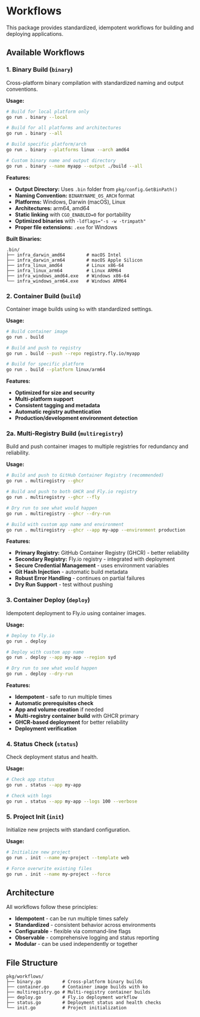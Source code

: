 # Workflows

This package provides standardized, idempotent workflows for building and deploying applications.

## Available Workflows

### 1. Binary Build (`binary`)

Cross-platform binary compilation with standardized naming and output conventions.

**Usage:**
```bash
# Build for local platform only
go run . binary --local

# Build for all platforms and architectures
go run . binary --all

# Build specific platform/arch
go run . binary --platforms linux --arch amd64

# Custom binary name and output directory
go run . binary --name myapp --output ./build --all
```

**Features:**
- **Output Directory:** Uses `.bin` folder from `pkg/config.GetBinPath()`
- **Naming Convention:** `BINARYNAME_OS_ARCH` format
- **Platforms:** Windows, Darwin (macOS), Linux
- **Architectures:** arm64, amd64
- **Static linking** with `CGO_ENABLED=0` for portability
- **Optimized binaries** with `-ldflags="-s -w -trimpath"`
- **Proper file extensions:** `.exe` for Windows

**Built Binaries:**
```
.bin/
├── infra_darwin_amd64        # macOS Intel
├── infra_darwin_arm64        # macOS Apple Silicon
├── infra_linux_amd64         # Linux x86-64
├── infra_linux_arm64         # Linux ARM64
├── infra_windows_amd64.exe   # Windows x86-64
└── infra_windows_arm64.exe   # Windows ARM64
```

### 2. Container Build (`build`)

Container image builds using `ko` with standardized settings.

**Usage:**
```bash
# Build container image
go run . build

# Build and push to registry
go run . build --push --repo registry.fly.io/myapp

# Build for specific platform
go run . build --platform linux/arm64
```

**Features:**
- **Optimized for size and security**
- **Multi-platform support**
- **Consistent tagging and metadata**
- **Automatic registry authentication**
- **Production/development environment detection**

### 2a. Multi-Registry Build (`multiregistry`)

Build and push container images to multiple registries for redundancy and reliability.

**Usage:**
```bash
# Build and push to GitHub Container Registry (recommended)
go run . multiregistry --ghcr

# Build and push to both GHCR and Fly.io registry
go run . multiregistry --ghcr --fly

# Dry run to see what would happen
go run . multiregistry --ghcr --dry-run

# Build with custom app name and environment
go run . multiregistry --ghcr --app my-app --environment production
```

**Features:**
- **Primary Registry:** GitHub Container Registry (GHCR) - better reliability
- **Secondary Registry:** Fly.io registry - integrated with deployment
- **Secure Credential Management** - uses environment variables
- **Git Hash Injection** - automatic build metadata
- **Robust Error Handling** - continues on partial failures
- **Dry Run Support** - test without pushing

### 3. Container Deploy (`deploy`)

Idempotent deployment to Fly.io using container images.

**Usage:**
```bash
# Deploy to Fly.io
go run . deploy

# Deploy with custom app name
go run . deploy --app my-app --region syd

# Dry run to see what would happen
go run . deploy --dry-run
```

**Features:**
- **Idempotent** - safe to run multiple times
- **Automatic prerequisites check**
- **App and volume creation** if needed
- **Multi-registry container build** with GHCR primary
- **GHCR-based deployment** for better reliability
- **Deployment verification**

### 4. Status Check (`status`)

Check deployment status and health.

**Usage:**
```bash
# Check app status
go run . status --app my-app

# Check with logs
go run . status --app my-app --logs 100 --verbose
```

### 5. Project Init (`init`)

Initialize new projects with standard configuration.

**Usage:**
```bash
# Initialize new project
go run . init --name my-project --template web

# Force overwrite existing files
go run . init --name my-project --force
```

## Architecture

All workflows follow these principles:

- **Idempotent** - can be run multiple times safely
- **Standardized** - consistent behavior across environments
- **Configurable** - flexible via command-line flags
- **Observable** - comprehensive logging and status reporting
- **Modular** - can be used independently or together

## File Structure

```
pkg/workflows/
├── binary.go        # Cross-platform binary builds
├── container.go     # Container image builds with ko
├── multiregistry.go # Multi-registry container builds
├── deploy.go        # Fly.io deployment workflow
├── status.go        # Deployment status and health checks
└── init.go          # Project initialization
```